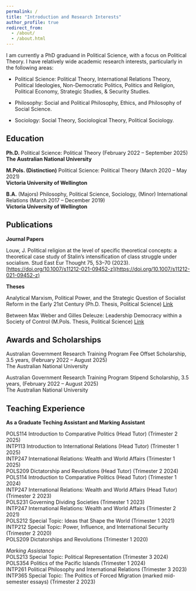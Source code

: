 ```yaml
---
permalink: /
title: "Introduction and Research Interests"
author_profile: true
redirect_from: 
  - /about/
  - /about.html
---
```


I am currently a PhD graduand in Political Science, with a focus on Political Theory. I have relatively wide academic research interests, particularly in the following areas:

- Political Science: Political Theory, International Relations Theory, Political Ideologies, Non-Democratic Politics, Politics and Religion, Political Economy, Strategic Studies, & Security Studies.

- Philosophy: Social and Political Philosophy, Ethics, and Philosophy of Social Science.

- Sociology: Social Theory, Sociological Theory, Political Sociology.


Education
------
**Ph.D.** Political Science: Political Theory (February 2022 – September 2025) <br>
**The Australian National University**

**M.Pols. (Distinction)** Political Science: Political Theory	(March 2020 – May 2021) <br>
**Victoria University of Wellington**

**B.A.** (Majors) Philosophy, Political Science, Sociology, (Minor) International Relations (March 2017 – December 2019) <br>
**Victoria University of Wellington**


Publications
------
**Journal Papers**

Louw, J. Political religion at the level of specific theoretical concepts: a theoretical case study of Stalin’s intensification of class struggle under socialism. Stud East Eur Thought 75, 53–70 (2023). [https://doi.org/10.1007/s11212-021-09452-z](https://doi.org/10.1007/s11212-021-09452-z)

**Theses**

Analytical Marxism, Political Power, and the Strategic Question of Socialist Reform in the Early 21st Century (Ph.D. Thesis, Political Science) [Link](https://hdl.handle.net/1885/733767322)

Between Max Weber and Gilles Deleuze: Leadership Democracy within a Society of Control (M.Pols. Thesis, Political Science) [Link](https://openaccess.wgtn.ac.nz/articles/thesis/Between_Max_Weber_and_Gilles_Deleuze_Leadership_Democracy_within_a_Society_of_Control/17080718?file=31578899)

Awards and Scholarships
------
Australian Government Research Training Program Fee Offset Scholarship, 3.5 years, (February 2022 – August 2025) <br>
The Australian National University 

Australian Government Research Training Program Stipend Scholarship, 3.5 years, (February 2022 – August 2025) <br> 
The Australian National University
 

Teaching Experience
------
**As a Graduate Teching Assistant and Marking Assistant**

POLS114 Introduction to Comparative Politics (Head Tutor) (Trimester 2 2025)<br>
INTP113 Introduction to International Relations (Head Tutor) (Trimester 1 2025)<br>
INTP247 International Relations: Wealth and World Affairs (Trimester 1 2025)<br>
POLS209 Dictatorship and Revolutions (Head Tutor) (Trimester 2 2024)<br>
POLS114 Introduction to Comparative Politics (Head Tutor) (Trimester 1 2024)<br>
INTP247 International Relations: Wealth and World Affairs (Head Tutor) (Trimester 2 2023)<br>
POLS231 Governing Dividing Societies (Trimester 1 2023)<br>
INTP247 International Relations: Wealth and World Affairs (Trimester 2 2021)<br>
POLS212 Special Topic: Ideas that Shape the World (Trimester 1 2021)<br>
INTP212 Special Topic: Power, Influence, and International Security (Trimester 2 2020)<br>
POLS209 Dictatorships and Revolutions (Trimester 1 2020)<br>

*Marking Assistance*<br>
POLS213 Special Topic: Political Representation (Trimester 3 2024)<br>
POLS354 Politics of the Pacific Islands (Trimester 1 2024)<br>
INTP261 Political Philosophy and International Relations (Trimester 3 2023)<br>
INTP365 Special Topic: The Politics of Forced Migration (marked mid-semester essays) (Trimester 2 2023)<br>


<!--The following is the original front page text.
--- 
permalink: /
title: "Academic Pages is a ready-to-fork GitHub Pages template for academic personal websites"
author_profile: true
redirect_from: 
  - /about/
  - /about.html
---

This is the front page of a website that is powered by the [Academic Pages template](https://github.com/academicpages/academicpages.github.io) and hosted on GitHub pages. [GitHub pages](https://pages.github.com) is a free service in which websites are built and hosted from code and data stored in a GitHub repository, automatically updating when a new commit is made to the repository. This template was forked from the [Minimal Mistakes Jekyll Theme](https://mmistakes.github.io/minimal-mistakes/) created by Michael Rose, and then extended to support the kinds of content that academics have: publications, talks, teaching, a portfolio, blog posts, and a dynamically-generated CV. Incidentally, these same features make it a great template for anyone that needs to show off a professional template!

You can fork [this template](https://github.com/academicpages/academicpages.github.io) right now, modify the configuration and Markdown files, add your own PDFs and other content, and have your own site for free, with no ads!

A data-driven personal website
======
Like many other Jekyll-based GitHub Pages templates, Academic Pages makes you separate the website's content from its form. The content & metadata of your website are in structured Markdown files, while various other files constitute the theme, specifying how to transform that content & metadata into HTML pages. You keep these various Markdown (.md), YAML (.yml), HTML, and CSS files in a public GitHub repository. Each time you commit and push an update to the repository, the [GitHub pages](https://pages.github.com/) service creates static HTML pages based on these files, which are hosted on GitHub's servers free of charge.

Many of the features of dynamic content management systems (like Wordpress) can be achieved in this fashion, using a fraction of the computational resources and with far less vulnerability to hacking and DDoSing. You can also modify the theme to your heart's content without touching the content of your site. If you get to a point where you've broken something in Jekyll/HTML/CSS beyond repair, your Markdown files describing your talks, publications, etc. are safe. You can rollback the changes or even delete the repository and start over - just be sure to save the Markdown files! You can also write scripts that process the structured data on the site, such as [this one](https://github.com/academicpages/academicpages.github.io/blob/master/talkmap.ipynb) that analyzes metadata in pages about talks to display [a map of every location you've given a talk](https://academicpages.github.io/talkmap.html).

For those users that need more advanced functionality, the template also supports the following popular tools:
- [MathJax](https://www.mathjax.org/) for mathematical equations
- [Mermaid](https://mermaid.js.org/) for diagraming
- [Plotly](https://plotly.com/javascript/) for plotting

Getting started
======
1. Register a GitHub account if you don't have one and confirm your e-mail (required!)
1. Fork [this template](https://github.com/academicpages/academicpages.github.io) by clicking the "Use this template" button in the top right. 
1. Go to the repository's settings (rightmost item in the tabs that start with "Code", should be below "Unwatch"). Rename the repository "[your GitHub username].github.io", which will also be your website's URL.
1. Set site-wide configuration and create content & metadata (see below -- also see [this set of diffs](https://archive.is/3TPas) showing what files were changed to set up [an example site](https://getorg-testacct.github.io) for a user with the username "getorg-testacct")
1. Upload any files (like PDFs, .zip files, etc.) to the files/ directory. They will appear at https://[your GitHub username].github.io/files/example.pdf.  
1. Check status by going to the repository settings, in the "GitHub pages" section

Site-wide configuration
------
The main configuration file for the site is in the base directory in [_config.yml](https://github.com/academicpages/academicpages.github.io/blob/master/_config.yml), which defines the content in the sidebars and other site-wide features. You will need to replace the default variables with ones about yourself and your site's github repository. The configuration file for the top menu is in [_data/navigation.yml](https://github.com/academicpages/academicpages.github.io/blob/master/_data/navigation.yml). For example, if you don't have a portfolio or blog posts, you can remove those items from that navigation.yml file to remove them from the header. 

Create content & metadata
------
For site content, there is one Markdown file for each type of content, which are stored in directories like _publications, _talks, _posts, _teaching, or _pages. For example, each talk is a Markdown file in the [_talks directory](https://github.com/academicpages/academicpages.github.io/tree/master/_talks). At the top of each Markdown file is structured data in YAML about the talk, which the theme will parse to do lots of cool stuff. The same structured data about a talk is used to generate the list of talks on the [Talks page](https://academicpages.github.io/talks), each [individual page](https://academicpages.github.io/talks/2012-03-01-talk-1) for specific talks, the talks section for the [CV page](https://academicpages.github.io/cv), and the [map of places you've given a talk](https://academicpages.github.io/talkmap.html) (if you run this [python file](https://github.com/academicpages/academicpages.github.io/blob/master/talkmap.py) or [Jupyter notebook](https://github.com/academicpages/academicpages.github.io/blob/master/talkmap.ipynb), which creates the HTML for the map based on the contents of the _talks directory).

**Markdown generator**

The repository includes [a set of Jupyter notebooks](https://github.com/academicpages/academicpages.github.io/tree/master/markdown_generator
) that converts a CSV containing structured data about talks or presentations into individual Markdown files that will be properly formatted for the Academic Pages template. The sample CSVs in that directory are the ones I used to create my own personal website at stuartgeiger.com. My usual workflow is that I keep a spreadsheet of my publications and talks, then run the code in these notebooks to generate the Markdown files, then commit and push them to the GitHub repository.

How to edit your site's GitHub repository
------
Many people use a git client to create files on their local computer and then push them to GitHub's servers. If you are not familiar with git, you can directly edit these configuration and Markdown files directly in the github.com interface. Navigate to a file (like [this one](https://github.com/academicpages/academicpages.github.io/blob/master/_talks/2012-03-01-talk-1.md) and click the pencil icon in the top right of the content preview (to the right of the "Raw | Blame | History" buttons). You can delete a file by clicking the trashcan icon to the right of the pencil icon. You can also create new files or upload files by navigating to a directory and clicking the "Create new file" or "Upload files" buttons. 

Example: editing a Markdown file for a talk
![Editing a Markdown file for a talk](/images/editing-talk.png)

For more info
------
More info about configuring Academic Pages can be found in [the guide](https://academicpages.github.io/markdown/), the [growing wiki](https://github.com/academicpages/academicpages.github.io/wiki), and you can always [ask a question on GitHub](https://github.com/academicpages/academicpages.github.io/discussions). The [guides for the Minimal Mistakes theme](https://mmistakes.github.io/minimal-mistakes/docs/configuration/) (which this theme was forked from) might also be helpful.
--->
